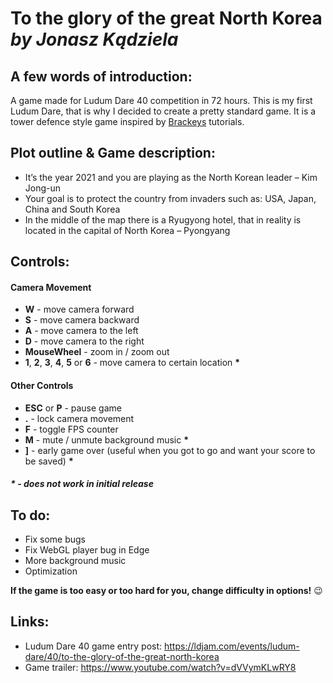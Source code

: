 # To the glory of the great North Korea *by Jonasz Kądziela*

## A few words of introduction:
A game made for Ludum Dare 40 competition in 72 hours.
This is my first Ludum Dare, that is why I decided to create a pretty standard game.
It is a tower defence style game inspired by [Brackeys](https://www.youtube.com/user/Brackeys) tutorials. 

## Plot outline & Game description:
* It’s the year 2021 and you are playing as the North Korean leader – Kim Jong-un
* Your goal is to protect the country from invaders such as: USA, Japan, China and South Korea
* In the middle of the map there is a Ryugyong hotel, that in reality is located in the capital of North Korea – Pyongyang

## Controls:

#### Camera Movement
* **W** - move camera forward
* **S** - move camera backward
* **A** - move camera to the left
* **D** - move camera to the right
* **MouseWheel** - zoom in / zoom out
* **1**, **2**, **3**, **4**, **5** or **6** - move camera to certain location **\***

#### Other Controls
* **ESC** or **P** - pause game
* **.** - lock camera movement
* **F** - toggle FPS counter
* **M** - mute / unmute background music **\***
* **]** - early game over (useful when you got to go and want your score to be saved) **\***

##### _\* \- does not work in initial release_

## To do:
* Fix some bugs
* Fix WebGL player bug in Edge
* More background music
* Optimization

**If the game is too easy or too hard for you, change difficulty in options!** :wink:

## Links:
* Ludum Dare 40 game entry post: https://ldjam.com/events/ludum-dare/40/to-the-glory-of-the-great-north-korea
* Game trailer: https://www.youtube.com/watch?v=dVVymKLwRY8
